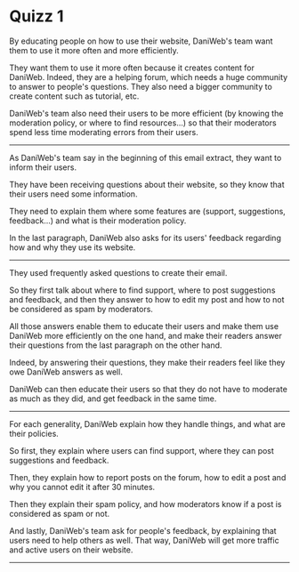 # Quizz 1

By educating people on how to use their website, DaniWeb's team want them to use it more often and more efficiently.

They want them to use it more often because it creates content for DaniWeb. Indeed, they are a helping forum, which needs a huge community to answer to people's questions.
They also need a bigger community to create content such as tutorial, etc.

DaniWeb's team also need their users to be more efficient (by knowing the moderation policy, or where to find resources...) so that their moderators spend less time moderating errors from their users.

---

As DaniWeb's team say in the beginning of this email extract, they want to inform their users.

They have been receiving questions about their website, so they know that their users need some information.

They need to explain them where some features are (support, suggestions, feedback...) and what is their moderation policy.

In the last paragraph, DaniWeb also asks for its users' feedback regarding how and why they use its website.


---

They used frequently asked questions to create their email.

So they first talk about where to find support, where to post suggestions and feedback, and then they answer to how to edit my post and how to not be considered as spam by moderators.

All those answers enable them to educate their users and make them use DaniWeb more efficiently on the one hand, and make their readers answer their questions from the last paragraph on the other hand.

Indeed, by answering their questions, they make their readers feel like they owe DaniWeb answers as well.

DaniWeb can then educate their users so that they do not have to moderate as much as they did, and get feedback in the same time.

---

For each generality, DaniWeb explain how they handle things, and what are their policies.

So first, they explain where users can find support, where they can post suggestions and feedback.

Then, they explain how to report posts on the forum, how to edit a post and why you cannot edit it after 30 minutes.

Then they explain their spam policy, and how moderators know if a post is considered as spam or not.

And lastly, DaniWeb's team ask for people's feedback, by explaining that users need to help others as well. That way, DaniWeb will get more traffic and active users on their website.

---